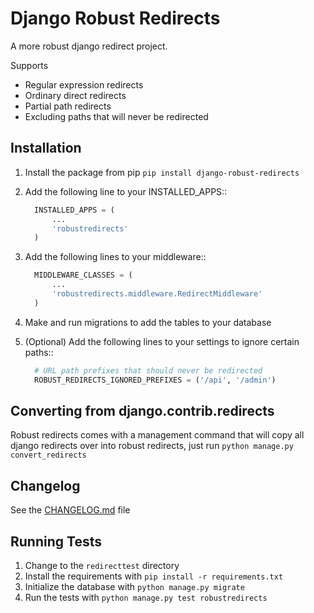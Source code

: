# Django Robust Redirects

A more robust django redirect project.

Supports

- Regular expression redirects
- Ordinary direct redirects
- Partial path redirects
- Excluding paths that will never be redirected


## Installation

1. Install the package from pip `pip install django-robust-redirects`
2. Add the following line to your INSTALLED_APPS::

    ```python
      INSTALLED_APPS = (
          ...
          'robustredirects'
      )
    ```

3. Add the following lines to your middleware::

    ```python
      MIDDLEWARE_CLASSES = (
          ...
          'robustredirects.middleware.RedirectMiddleware'
      )
    ```

4. Make and run migrations to add the tables to your database

5. (Optional) Add the following lines to your settings to ignore certain paths::

    ```python
      # URL path prefixes that should never be redirected
      ROBUST_REDIRECTS_IGNORED_PREFIXES = ('/api', '/admin')
    ```

## Converting from django.contrib.redirects

Robust redirects comes with a management command that will copy all django redirects over into robust redirects, just
run `python manage.py convert_redirects`

## Changelog

See the [CHANGELOG.md](CHANGELOG.md) file

## Running Tests
1. Change to the `redirecttest` directory
2. Install the requirements with `pip install -r requirements.txt`
3. Initialize the database with `python manage.py migrate`
4. Run the tests with `python manage.py test robustredirects`
